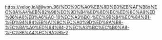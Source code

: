 https://velog.io/@jiwon_96/%EC%9C%A0%EB%8D%B0%EB%AF%B8x%EC%8A%A4%EB%82%98%EC%9D%B4%ED%8D%BC%ED%8C%A9%ED%86%A0%EB%A6%AC-10%EC%A3%BC-%EC%99%84%EC%84%B1-%ED%94%84%EB%A1%9C%EC%A0%9D%ED%8A%B8-%EC%BA%A0%ED%94%84-2%EC%A3%BC%EC%B0%A8-%EC%8B%A4%EC%8A%B5-2